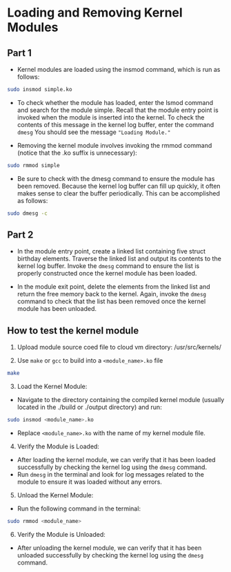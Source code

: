 # Loading and Removing Kernel Modules

## Part 1

- Kernel modules are loaded using the insmod command, which is run as follows:

```bash
sudo insmod simple.ko
```

- To check whether the module has loaded, enter the lsmod command and search for the module simple. Recall that the module entry point is invoked when the module is inserted into the kernel. To check the contents of this message in the kernel log buffer, enter the command `dmesg` You should see the message `"Loading Module."`

- Removing the kernel module involves invoking the rmmod command
  (notice that the .ko suffix is unnecessary):

```bash
sudo rmmod simple
```

- Be sure to check with the dmesg command to ensure the module has been removed. Because the kernel log buffer can fill up quickly, it often makes sense to clear the buffer periodically. This can be accomplished as follows:

```bash
sudo dmesg -c
```

## Part 2

- In the module entry point, create a linked list containing five struct birthday elements. Traverse the linked list and output its contents to the kernel log buffer. Invoke the `dmesg` command to ensure the list is properly constructed once the kernel module has been loaded.

- In the module exit point, delete the elements from the linked list and return the free memory back to the kernel. Again, invoke the `dmesg` command to check that the list has been removed once the kernel module has been unloaded.

## How to test the kernel module

1. Upload module source coed file to cloud vm directory:
   /usr/src/kernels/

2. Use `make` or `gcc` to build into a `<module_name>.ko` file

```bash
make
```

3. Load the Kernel Module:

- Navigate to the directory containing the compiled kernel module (usually located in the ./build or ./output directory) and run:

```bash
sudo insmod <module_name>.ko
```

- Replace `<module_name>.ko` with the name of my kernel module file.

4. Verify the Module is Loaded:

- After loading the kernel module, we can verify that it has been loaded successfully by checking the kernel log using the `dmesg` command.
- Run `dmesg` in the terminal and look for log messages related to the module to ensure it was loaded without any errors.

5. Unload the Kernel Module:

- Run the following command in the terminal:

```bash
sudo rmmod <module_name>
```

6. Verify the Module is Unloaded:

- After unloading the kernel module, we can verify that it has been unloaded successfully by checking the kernel log using the `dmesg` command.
